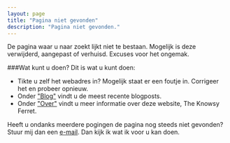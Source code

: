 ```yaml
---
layout: page
title: "Pagina niet gevonden"
description: "Pagina niet gevonden."
---  
```


De pagina waar u naar zoekt lijkt niet te bestaan. Mogelijk is deze
verwijderd, aangepast of verhuisd. Excuses voor het ongemak.

###Wat kunt u doen?
Dit is wat u kunt doen:

<ul>
<li>Tikte u zelf het webadres in? Mogelijk staat er een foutje
in. Corrigeer het en probeer opnieuw.</li>
<li>Onder <a
href="http://theknowsyferret.github.io/articles/">"Blog"</a> vindt u de meest recente blogposts.</li>
<li> Onder <a
href="http://theknowsyferret.github.io/about/">"Over"</a> vindt u meer
informatie over deze website, The Knowsy Ferret.</li>
</ul>

<script type="text/javascript">
  var GOOG_FIXURL_LANG = 'nl';
  var GOOG_FIXURL_SITE = '{{ site.url }}'
</script>
<script type="text/javascript"
  src="http://linkhelp.clients.google.com/tbproxy/lh/wm/fixurl.js">
</script>

Heeft u ondanks meerdere pogingen de pagina nog steeds niet gevonden?
Stuur mij dan een <a href="mailto:theknowsyferret@gmail.com" target="_top">e-mail</a>. Dan kijk ik wat ik voor u kan doen.







  

